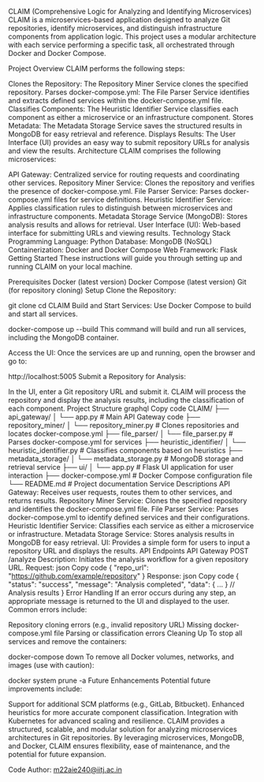 CLAIM (Comprehensive Logic for Analyzing and Identifying Microservices)
CLAIM is a microservices-based application designed to analyze Git repositories, identify microservices, and distinguish infrastructure components from application logic. This project uses a modular architecture with each service performing a specific task, all orchestrated through Docker and Docker Compose.

Project Overview
CLAIM performs the following steps:

Clones the Repository: The Repository Miner Service clones the specified repository.
Parses docker-compose.yml: The File Parser Service identifies and extracts defined services within the docker-compose.yml file.
Classifies Components: The Heuristic Identifier Service classifies each component as either a microservice or an infrastructure component.
Stores Metadata: The Metadata Storage Service saves the structured results in MongoDB for easy retrieval and reference.
Displays Results: The User Interface (UI) provides an easy way to submit repository URLs for analysis and view the results.
Architecture
CLAIM comprises the following microservices:

API Gateway: Centralized service for routing requests and coordinating other services.
Repository Miner Service: Clones the repository and verifies the presence of docker-compose.yml.
File Parser Service: Parses docker-compose.yml files for service definitions.
Heuristic Identifier Service: Applies classification rules to distinguish between microservices and infrastructure components.
Metadata Storage Service (MongoDB): Stores analysis results and allows for retrieval.
User Interface (UI): Web-based interface for submitting URLs and viewing results.
Technology Stack
Programming Language: Python
Database: MongoDB (NoSQL)
Containerization: Docker and Docker Compose
Web Framework: Flask
Getting Started
These instructions will guide you through setting up and running CLAIM on your local machine.

Prerequisites
Docker (latest version)
Docker Compose (latest version)
Git (for repository cloning)
Setup
Clone the Repository:

git clone <repository-url>
cd CLAIM
Build and Start Services: Use Docker Compose to build and start all services.

docker-compose up --build
This command will build and run all services, including the MongoDB container.

Access the UI: Once the services are up and running, open the browser and go to:

http://localhost:5005
Submit a Repository for Analysis:

In the UI, enter a Git repository URL and submit it.
CLAIM will process the repository and display the analysis results, including the classification of each component.
Project Structure
graphql
Copy code
CLAIM/
├── api_gateway/
│   └── app.py             # Main API Gateway code
├── repository_miner/
│   └── repository_miner.py # Clones repositories and locates docker-compose.yml
├── file_parser/
│   └── file_parser.py     # Parses docker-compose.yml for services
├── heuristic_identifier/
│   └── heuristic_identifier.py # Classifies components based on heuristics
├── metadata_storage/
│   └── metadata_storage.py # MongoDB storage and retrieval service
├── ui/
│   └── app.py             # Flask UI application for user interaction
├── docker-compose.yml     # Docker Compose configuration file
└── README.md              # Project documentation
Service Descriptions
API Gateway: Receives user requests, routes them to other services, and returns results.
Repository Miner Service: Clones the specified repository and identifies the docker-compose.yml file.
File Parser Service: Parses docker-compose.yml to identify defined services and their configurations.
Heuristic Identifier Service: Classifies each service as either a microservice or infrastructure.
Metadata Storage Service: Stores analysis results in MongoDB for easy retrieval.
UI: Provides a simple form for users to input a repository URL and displays the results.
API Endpoints
API Gateway
POST /analyze
Description: Initiates the analysis workflow for a given repository URL. Request:
json
Copy code
{
  "repo_url": "https://github.com/example/repository"
}
Response:
json
Copy code
{
  "status": "success",
  "message": "Analysis completed",
  "data": { ... }  // Analysis results
}
Error Handling
If an error occurs during any step, an appropriate message is returned to the UI and displayed to the user. Common errors include:

Repository cloning errors (e.g., invalid repository URL)
Missing docker-compose.yml file
Parsing or classification errors
Cleaning Up
To stop all services and remove the containers:

docker-compose down
To remove all Docker volumes, networks, and images (use with caution):

docker system prune -a
Future Enhancements
Potential future improvements include:

Support for additional SCM platforms (e.g., GitLab, Bitbucket).
Enhanced heuristics for more accurate component classification.
Integration with Kubernetes for advanced scaling and resilience.
CLAIM provides a structured, scalable, and modular solution for analyzing microservices architectures in Git repositories. By leveraging microservices, MongoDB, and Docker, CLAIM ensures flexibility, ease of maintenance, and the potential for future expansion.

Code Author: m22aie240@iitj.ac.in
